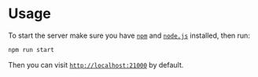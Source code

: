 # Usage

To start the server make sure you have [`npm`](https://www.npmjs.com)
and [`node.js`](https://nodejs.org) installed, then run:

```sh
npm run start
```

Then you can visit [`http://localhost:21000`](http://localhost:21000) by default.
